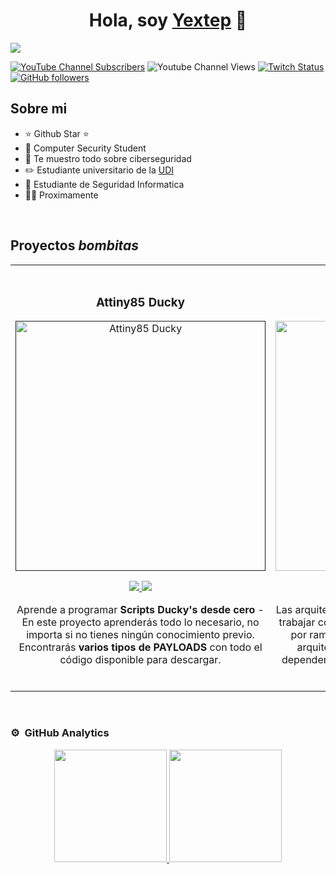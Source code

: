 <div align="center">
<h1 align="center">Hola, soy <a href="https://aristi.dev">Yextep</a> 👋</h1>
</div>
<img src="https://github.com/Yextep/Yextep/assets/114537444/4a2effed-0f95-47c6-b0de-efa164e23fb0"> </img>

[![YouTube Channel Subscribers](https://img.shields.io/youtube/channel/subscribers/UCA5vJnB70Fs0jecYUzK8mRg)](https://youtube.com/yextep?sub_confirmation=1)
![Youtube Channel Views](https://img.shields.io/youtube/channel/views/UCA5vJnB70Fs0jecYUzK8mRg)
[![Twitch Status](https://img.shields.io/twitch/status/yextep)](https://www.twitch.tv/yextep)
[![GitHub followers](https://img.shields.io/github/followers/yextep)](https://github.com/yextep)

## Sobre mi

- ⭐ Github Star ⭐ 
- 📲 Computer Security Student
- 🎥 Te muestro todo sobre ciberseguridad
- ✏️ Estudiante universitario de la [UDI](https://web.udi.edu.co/)
- 📗 Estudiante de Seguridad Informatica
- 🧑‍🏫 Proximamente
<br>

## Proyectos *bombitas*
<table>
<tr>
<td width="50%">
<h3 align="center">Attiny85 Ducky</h3>
<div align="center">
<a href=""https://github.com/Yextep/Attiny85-Ducky" target="_blank"><img src="https://github.com/ArisGuimera/ArisGuimera/assets/114537444/f93eb411-918e-4fc4-9bda-0c3c98a2818d" width="400" alt="Attiny85 Ducky"></a>
<p>
<a href="https://github.com/Yextep" target="_blank">
<img src="https://img.shields.io/badge/CÓDIGO-ff9?style=for-the-badge&logo=github&logoColor=black">
</a>
<a href="https://www.youtube.com/Yextep" target="_blank">
<img src="https://img.shields.io/badge/-Youtube-green?style=for-the-badge&color=fbfc40">
</a>
</p>
<p>Aprende a programar <strong>Scripts Ducky's desde cero</strong> - En este proyecto aprenderás todo lo necesario, no importa si no tienes ningún conocimiento previo. Encontrarás <strong>varios tipos de PAYLOADS</strong> con todo el código disponible para descargar.</p>
</div>
                                                                                      
</td>

<td width="50%">
               <br>
<h3 align="center">Proximamente</h3>
<div align="center">                                       
<a href="https://github.com/Yextep" target="_blank"><img src="https://github.com/ArisGuimera/ArisGuimera/assets/114537444/fcecb19a-9c4e-429a-8626-332df97ed286" width="400" alt="Proximamente"></a>
<br>
<p>
<a href="https://github.com/Yextep" target="_blank">
<img src="https://img.shields.io/badge/C%C3%93DIGO-80ffaa?style=for-the-badge&logo=github&logoColor=black">
</a>
<a href="https://www.youtube.com/Yextep" target="_blank">
<img src="https://img.shields.io/badge/-Youtube-green?style=for-the-badge&color=3fFD7f">
</a>
</p>
</p>Las arquitecturas son <strong>IMPRESCINDIBLES</strong> para poder trabajar como desarrollador/a. En este curso, divido por ramas irás aprendiendo a implementar una arquitectura real y robusta con inyección de dependencias, clean architecture, testing y mucho más.</p>
</div>                                                             
</table>                                                                                 
</div>
<br>

### ⚙️ &nbsp;GitHub Analytics

<p align="center">
<a href="https://github.com/Yextep">
  <img height="180em" src="https://github-readme-stats-eight-theta.vercel.app/api?username=Yextep&show_icons=true&theme=algolia&include_all_commits=true&count_private=true"/>
  <img height="180em" src="https://github-readme-stats-eight-theta.vercel.app/api/top-langs/?username=Yextep&layout=compact&langs_count=8&theme=algolia"/>
</a>
</p>

